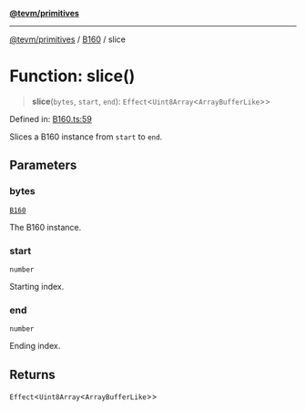 [**@tevm/primitives**](../../../README.md)

***

[@tevm/primitives](../../../globals.md) / [B160](../README.md) / slice

# Function: slice()

> **slice**(`bytes`, `start`, `end`): `Effect`\<`Uint8Array`\<`ArrayBufferLike`\>\>

Defined in: [B160.ts:59](https://github.com/evmts/tevm-monorepo/blob/main/packages/primitives/src/B160.ts#L59)

Slices a B160 instance from `start` to `end`.

## Parameters

### bytes

[`B160`](../type-aliases/B160.md)

The B160 instance.

### start

`number`

Starting index.

### end

`number`

Ending index.

## Returns

`Effect`\<`Uint8Array`\<`ArrayBufferLike`\>\>

